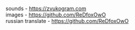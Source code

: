 sounds - https://zvukogram.com \
images - https://github.com/ReDfoxOwO \
russian translate - https://github.com/ReDfoxOwO 
